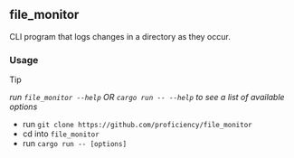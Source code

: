 ## file_monitor
CLI program that logs changes in a directory as they occur.
### Usage
> [!TIP]
> _run `file_monitor --help` OR  `cargo run -- --help` to see a list of available options_
* run `git clone https://github.com/proficiency/file_monitor`
* cd into `file_monitor`
* run `cargo run -- [options]`
